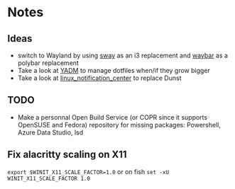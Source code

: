# Notes

## Ideas

- switch to Wayland by using [sway](https://github.com/swaywm/sway) as an i3 replacement and [waybar](https://github.com/Alexays/Waybar) as a polybar replacement
- Take a look at [YADM](https://yadm.io/) to manage dotfiles when/if they grow bigger
- Take a look at [linux_notification_center](https://github.com/phuhl/linux_notification_center) to replace Dunst

## TODO

- Make a personnal Open Build Service (or COPR since it supports OpenSUSE and Fedora) repository for missing packages:
  Powershell, Azure Data Studio, lsd

## Fix alacritty scaling on X11

`export $WINIT_X11_SCALE_FACTOR=1.0`
or on fish
`set -xU WINIT_X11_SCALE_FACTOR 1.0`
